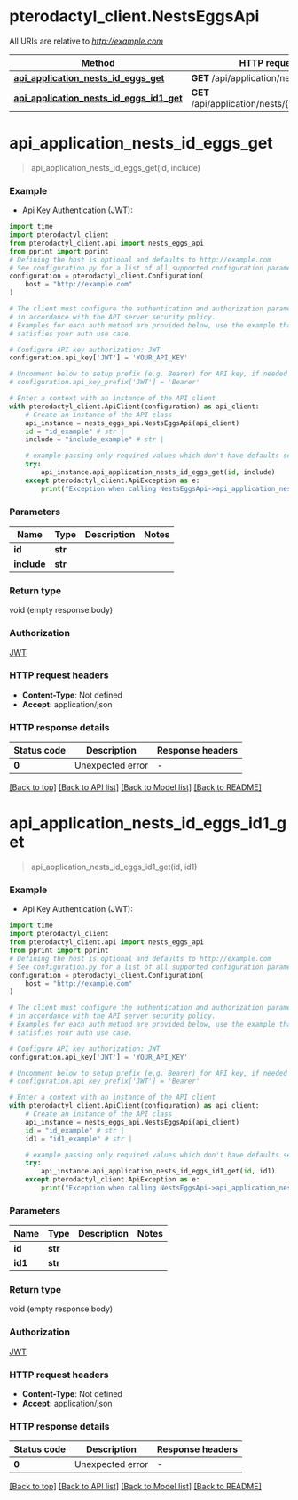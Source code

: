 # pterodactyl_client.NestsEggsApi

All URIs are relative to *http://example.com*

Method | HTTP request | Description
------------- | ------------- | -------------
[**api_application_nests_id_eggs_get**](NestsEggsApi.md#api_application_nests_id_eggs_get) | **GET** /api/application/nests/{id}/eggs | 
[**api_application_nests_id_eggs_id1_get**](NestsEggsApi.md#api_application_nests_id_eggs_id1_get) | **GET** /api/application/nests/{id}/eggs/{id1} | 


# **api_application_nests_id_eggs_get**
> api_application_nests_id_eggs_get(id, include)



### Example

* Api Key Authentication (JWT):

```python
import time
import pterodactyl_client
from pterodactyl_client.api import nests_eggs_api
from pprint import pprint
# Defining the host is optional and defaults to http://example.com
# See configuration.py for a list of all supported configuration parameters.
configuration = pterodactyl_client.Configuration(
    host = "http://example.com"
)

# The client must configure the authentication and authorization parameters
# in accordance with the API server security policy.
# Examples for each auth method are provided below, use the example that
# satisfies your auth use case.

# Configure API key authorization: JWT
configuration.api_key['JWT'] = 'YOUR_API_KEY'

# Uncomment below to setup prefix (e.g. Bearer) for API key, if needed
# configuration.api_key_prefix['JWT'] = 'Bearer'

# Enter a context with an instance of the API client
with pterodactyl_client.ApiClient(configuration) as api_client:
    # Create an instance of the API class
    api_instance = nests_eggs_api.NestsEggsApi(api_client)
    id = "id_example" # str | 
    include = "include_example" # str | 

    # example passing only required values which don't have defaults set
    try:
        api_instance.api_application_nests_id_eggs_get(id, include)
    except pterodactyl_client.ApiException as e:
        print("Exception when calling NestsEggsApi->api_application_nests_id_eggs_get: %s\n" % e)
```


### Parameters

Name | Type | Description  | Notes
------------- | ------------- | ------------- | -------------
 **id** | **str**|  |
 **include** | **str**|  |

### Return type

void (empty response body)

### Authorization

[JWT](../README.md#JWT)

### HTTP request headers

 - **Content-Type**: Not defined
 - **Accept**: application/json


### HTTP response details

| Status code | Description | Response headers |
|-------------|-------------|------------------|
**0** | Unexpected error |  -  |

[[Back to top]](#) [[Back to API list]](../README.md#documentation-for-api-endpoints) [[Back to Model list]](../README.md#documentation-for-models) [[Back to README]](../README.md)

# **api_application_nests_id_eggs_id1_get**
> api_application_nests_id_eggs_id1_get(id, id1)



### Example

* Api Key Authentication (JWT):

```python
import time
import pterodactyl_client
from pterodactyl_client.api import nests_eggs_api
from pprint import pprint
# Defining the host is optional and defaults to http://example.com
# See configuration.py for a list of all supported configuration parameters.
configuration = pterodactyl_client.Configuration(
    host = "http://example.com"
)

# The client must configure the authentication and authorization parameters
# in accordance with the API server security policy.
# Examples for each auth method are provided below, use the example that
# satisfies your auth use case.

# Configure API key authorization: JWT
configuration.api_key['JWT'] = 'YOUR_API_KEY'

# Uncomment below to setup prefix (e.g. Bearer) for API key, if needed
# configuration.api_key_prefix['JWT'] = 'Bearer'

# Enter a context with an instance of the API client
with pterodactyl_client.ApiClient(configuration) as api_client:
    # Create an instance of the API class
    api_instance = nests_eggs_api.NestsEggsApi(api_client)
    id = "id_example" # str | 
    id1 = "id1_example" # str | 

    # example passing only required values which don't have defaults set
    try:
        api_instance.api_application_nests_id_eggs_id1_get(id, id1)
    except pterodactyl_client.ApiException as e:
        print("Exception when calling NestsEggsApi->api_application_nests_id_eggs_id1_get: %s\n" % e)
```


### Parameters

Name | Type | Description  | Notes
------------- | ------------- | ------------- | -------------
 **id** | **str**|  |
 **id1** | **str**|  |

### Return type

void (empty response body)

### Authorization

[JWT](../README.md#JWT)

### HTTP request headers

 - **Content-Type**: Not defined
 - **Accept**: application/json


### HTTP response details

| Status code | Description | Response headers |
|-------------|-------------|------------------|
**0** | Unexpected error |  -  |

[[Back to top]](#) [[Back to API list]](../README.md#documentation-for-api-endpoints) [[Back to Model list]](../README.md#documentation-for-models) [[Back to README]](../README.md)

